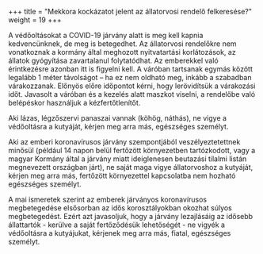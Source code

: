 +++
title = "Mekkora kockázatot jelent az állatorvosi rendelő felkeresése?"
weight = 19
+++

A védőoltásokat a COVID-19 járvány alatt is meg kell kapnia kedvencünknek, de meg is betegedhet. Az állatorvosi rendelőkre nem vonatkoznak a kormány által meghozott nyitvatartási korlátozások, az állatok gyógyítása zavartalanul folytatódhat.
Az emberekkel való érintkezésre azonban itt is figyelni kell. A váróban tartsanak egymás között legalább 1 méter távolságot – ha ez nem oldható meg, inkább a szabadban várakozzanak. Előnyös előre időpontot kérni, hogy lerövidítsük a várakozási időt.
Javasolt a váróban és a kezelés alatt maszkot viselni, a rendelőbe való belépéskor használjuk a kézfertőtlenítőt.

Aki lázas, légzőszervi panaszai vannak (köhög, náthás), ne vigye a védőoltásra a kutyáját, kérjen meg arra más, egészséges személyt.

Aki az emberi koronavírusos járvány szempontjából veszélyeztetettnek minősül (például 14 napon belül fertőzött környezetben tartózkodott, vagy a magyar Kormány által a járvány miatt ideiglenesen beutazási tilalmi listán megnevezett országban járt), ne saját maga vigye állatorvoshoz a kutyáját, kérjen meg arra más, fertőzött környezettel kapcsolatba nem hozható egészséges személyt.

A mai ismeretek szerint az emberek járványos koronavírusos megbetegedése elsősorban az idős korosztályokban okozhat súlyos megbetegedést. Ezért azt javasoljuk, hogy a járvány lezajlásáig az idősebb állattartók - kerülve a saját fertőződésük lehetőségét - ne vigyék a védőoltásra a kutyájukat, kérjenek meg arra más, fiatal, egészséges személyt.
